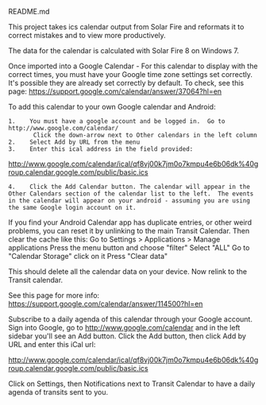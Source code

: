 README.md

This project takes ics calendar output from Solar Fire and reformats it to correct mistakes and to view more productively.

The data for the calendar is calculated with Solar Fire 8 on Windows 7. 

Once imported into a Google Calendar - For this calendar to display with the correct times, you must have your Google time zone settings set correctly.  It's possible they are already set correctly by default. To check, see this page:
https://support.google.com/calendar/answer/37064?hl=en

To add this calendar to your own Google calendar and Android: 

    1.    You must have a google account and be logged in.  Go to http://www.google.com/calendar/
           Click the down-arrow next to Other calendars in the left column
    2.    Select Add by URL from the menu     
    3.    Enter this ical address in the field provided:

http://www.google.com/calendar/ical/qf8vj00k7jm0o7kmpu4e6b06dk%40group.calendar.google.com/public/basic.ics
        
    4.    Click the Add Calendar button. The calendar will appear in the Other Calendars section of the calendar list to the left.  The events in the calendar will appear on your android - assuming you are using the same Google login account on it.

If you find your Android Calendar app has duplicate entries, or other weird problems, you can reset it by unlinking to the main Transit Calendar.  Then clear the cache like this:
Go to Settings > Applications > Manage applications
Press the menu button and choose "filter"
Select "ALL"
Go to "Calendar Storage" click on it
Press "Clear data"

This should delete all the calendar data on your device.  Now relink to the Transit calendar.

See this page for more info:  https://support.google.com/calendar/answer/114500?hl=en

Subscribe to a daily agenda of this calendar through your Google account.  Sign into Google, go to http://www.google.com/calendar and in the left sidebar you'll see an Add button.  Click the Add button, then click Add by URL and enter this iCal url:

http://www.google.com/calendar/ical/qf8vj00k7jm0o7kmpu4e6b06dk%40group.calendar.google.com/public/basic.ics

Click on Settings, then Notifications next to Transit Calendar to have a daily agenda of transits sent to you.





